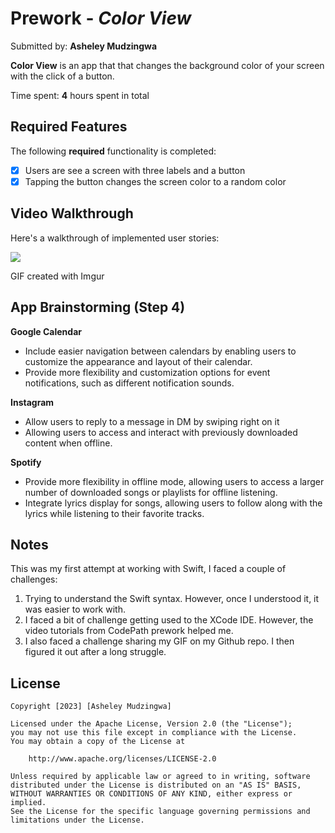 # Prework - *Color View*

Submitted by: **Asheley Mudzingwa**

**Color View** is an app that that changes the background color of your screen with the click of a button.

Time spent: **4** hours spent in total

## Required Features

The following **required** functionality is completed:

- [X] Users are see a screen with three labels and a button
- [X] Tapping the button changes the screen color to a random color
 
## Video Walkthrough

Here's a walkthrough of implemented user stories:

<img src='https://i.imgur.com/1PhGX5h.gif' />

<!-- Replace this with whatever GIF tool you used! -->
GIF created with Imgur  
<!-- Recommended tools:
[Kap](https://getkap.co/) for macOS
[ScreenToGif](https://www.screentogif.com/) for Windows
[peek](https://github.com/phw/peek) for Linux. -->

## App Brainstorming (Step 4)
**Google Calendar**
  - Include easier navigation between calendars by enabling users to customize the appearance and layout of their calendar.
  - Provide more flexibility and customization options for event notifications, such as different notification sounds.

**Instagram**
  - Allow users to reply to a message in DM by swiping right on it
  - Allowing users to access and interact with previously downloaded content when offline.

**Spotify**
  - Provide more flexibility in offline mode, allowing users to access a larger number of downloaded songs or playlists for offline listening.
  - Integrate lyrics display for songs, allowing users to follow along with the lyrics while listening to their favorite tracks.

## Notes

This was my first attempt at working with Swift, I faced a couple of challenges:
  1. Trying to understand the Swift syntax. However, once I understood it, it was easier to work with.
  2. I faced a bit of challenge getting used to the XCode IDE. However, the video tutorials from CodePath prework helped me.
  3. I also faced a challenge sharing my GIF on my Github repo. I then figured it out after a long struggle. 

## License

    Copyright [2023] [Asheley Mudzingwa]

    Licensed under the Apache License, Version 2.0 (the "License");
    you may not use this file except in compliance with the License.
    You may obtain a copy of the License at

        http://www.apache.org/licenses/LICENSE-2.0

    Unless required by applicable law or agreed to in writing, software
    distributed under the License is distributed on an "AS IS" BASIS,
    WITHOUT WARRANTIES OR CONDITIONS OF ANY KIND, either express or implied.
    See the License for the specific language governing permissions and
    limitations under the License.
